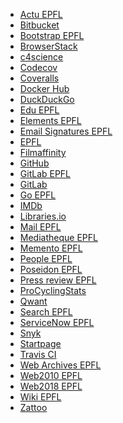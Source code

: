 - [Actu EPFL](https://actu.epfl.ch/) <!-- TAGS: epfl,news,newsletter -->
- [Bitbucket](https://bitbucket.org/) <!-- TAGS: git,repository -->
- [Bootstrap EPFL](https://bootstrap.epfl.ch/) <!-- TAGS: epfl,styleguide,template -->
- [BrowserStack](https://www.browserstack.com/) <!-- TAGS: android,ios,test -->
- [c4science](https://c4science.ch/) <!-- TAGS: git,repository -->
- [Codecov](https://app.codecov.io/) <!-- TAGS: coverage,test -->
- [Coveralls](https://coveralls.io/) <!-- TAGS: coverage,test -->
- [Docker Hub](https://hub.docker.com/) <!-- TAGS: container,docker,image,registry -->
- [DuckDuckGo](https://duckduckgo.com/) <!-- TAGS: search -->
- [Edu EPFL](https://edu.epfl.ch/) <!-- TAGS: coursebook,epfl,étude,plan,study -->
- [Elements EPFL](https://epfl-si.github.io/elements/) <!-- TAGS: epfl,styleguide,template -->
- [Email Signatures EPFL](https://people.epfl.ch/signatures/) <!-- TAGS: email,epfl,person,signature -->
- [EPFL](https://www.epfl.ch/) <!-- TAGS: epfl -->
- [Filmaffinity](https://www.filmaffinity.com/) <!-- TAGS: film,movie,rating,review,serie,tv -->
- [GitHub](https://github.com/) <!-- TAGS: git,repository -->
- [GitLab EPFL](https://gitlab.epfl.ch/) <!-- TAGS: epfl,git,repository -->
- [GitLab](https://gitlab.com/) <!-- TAGS: git,repository -->
- [Go EPFL](https://go.epfl.ch/) <!-- TAGS: epfl,short,tool -->
- [IMDb](https://www.imdb.com/) <!-- TAGS: film,movie,rating,review,serie,tv -->
- [Libraries.io](https://libraries.io/) <!-- TAGS: ci,monitoring,notification,update,repository -->
- [Mail EPFL](https://ewa.epfl.ch/) <!-- TAGS: calendar,epfl,ewa,mail -->
- [Mediatheque EPFL](https://mediatheque.epfl.ch/) <!-- TAGS: epfl,image,library,media -->
- [Memento EPFL](https://memento.epfl.ch/) <!-- TAGS: calendar,epfl,event,ics -->
- [People EPFL](https://people.epfl.ch/) <!-- TAGS: epfl,person -->
- [Poseidon EPFL](https://poseidon.epfl.ch/) <!-- TAGS: epfl,laptop -->
- [Press review EPFL](https://rdp.epfl.ch/) <!-- TAGS: epfl -->
- [ProCyclingStats](https://www.procyclingstats.com/) <!-- TAGS: cycling,ranking,result,statistics -->
- [Qwant](https://www.qwant.com/) <!-- TAGS: search -->
- [Search EPFL](https://search.epfl.ch/) <!-- TAGS: epfl,search -->
- [ServiceNow EPFL](https://epfl.service-now.com/) <!-- TAGS: change,epfl,ticket -->
- [Snyk](https://app.snyk.io/) <!-- TAGS: ci,monitoring,notification,repository,security -->
- [Startpage](https://www.startpage.com/) <!-- TAGS: search,startpage -->
- [Travis CI](https://app.travis-ci.com/) <!-- TAGS: ci,cd,test -->
- [Web Archives EPFL](https://archiveweb.epfl.ch/) <!-- TAGS: archive,epfl -->
- [Web2010 EPFL](https://www.epfl.ch/templates/) <!-- TAGS: epfl,styleguide,template -->
- [Web2018 EPFL](https://web2018.epfl.ch/) <!-- TAGS: epfl,styleguide,template -->
- [Wiki EPFL](https://wiki.epfl.ch/) <!-- TAGS: epfl -->
- [Zattoo](https://zattoo.com/) <!-- TAGS: live,streaming,tv -->
